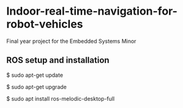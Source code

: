 # Indoor-real-time-navigation-for-robot-vehicles
Final year project for the Embedded Systems Minor
## ROS setup and installation
$ sudo apt-get update

$ sudo apt-get upgrade

$ sudo apt install ros-melodic-desktop-full
